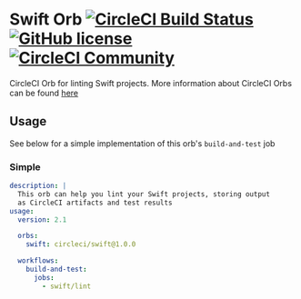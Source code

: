 # Swift Orb [![CircleCI Build Status](https://circleci.com/gh/CircleCI-Public/swift-orb.svg?style=shield "CircleCI Build Status")](https://circleci.com/gh/CircleCI-Public/swift-orb) [![GitHub license](https://img.shields.io/badge/license-MIT-blue.svg)](https://raw.githubusercontent.com/CircleCI-Public/swift-orb/master/LICENSE) [![CircleCI Community](https://img.shields.io/badge/community-CircleCI%20Discuss-343434.svg)](https://discuss.circleci.com/c/ecosystem/orbs)

CircleCI Orb for linting Swift projects. More information about CircleCI Orbs can be found [here](https://circleci.com/orbs/)

## Usage

See below for a simple implementation of this orb's `build-and-test` job

### Simple

```yaml
description: |
  This orb can help you lint your Swift projects, storing output
  as CircleCI artifacts and test results
usage:
  version: 2.1

  orbs:
    swift: circleci/swift@1.0.0

  workflows:
    build-and-test:
      jobs:
        - swift/lint
```
